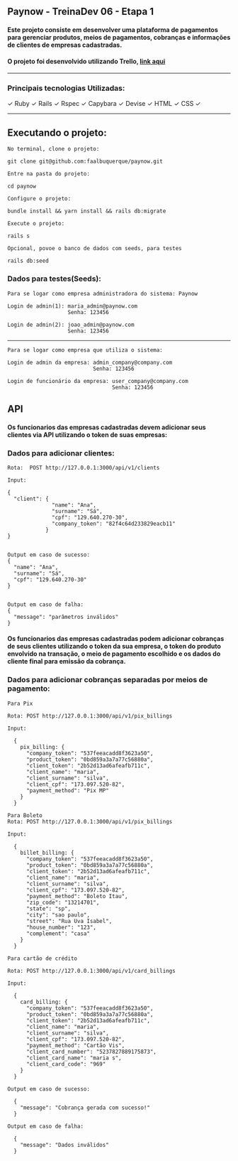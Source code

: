 <h2> Paynow - TreinaDev 06 - Etapa 1 </h2>

#### Este projeto consiste em desenvolver uma plataforma de pagamentos para gerenciar produtos, meios de pagamentos, cobranças e informações de clientes de empresas cadastradas.


#### O projeto foi desenvolvido utilizando Trello, [link aqui](https://trello.com/b/ZFZNSuCu/paynow)
---

### Principais tecnologias Utilizadas:

✓ Ruby ✓ Rails ✓ Rspec ✓ Capybara ✓ Devise ✓ HTML ✓ CSS ✓

---

## Executando o projeto:

```
No terminal, clone o projeto:

git clone git@github.com:faalbuquerque/paynow.git
```

```
Entre na pasta do projeto:

cd paynow
```

```
Configure o projeto:

bundle install && yarn install && rails db:migrate
```

```
Execute o projeto:

rails s
```

```
Opcional, povoe o banco de dados com seeds, para testes

rails db:seed
````

### Dados para testes(Seeds):
```
Para se logar como empresa administradora do sistema: Paynow

Login de admin(1): maria_admin@paynow.com
                   Senha: 123456

Login de admin(2): joao_admin@paynow.com
                   Senha: 123456

```
---

```
Para se logar como empresa que utiliza o sistema:

Login de admin da empresa: admin_company@company.com
                           Senha: 123456

Login de funcionário da empresa: user_company@company.com
                                 Senha: 123456

```

## API

#### Os funcionarios das empresas cadastradas devem adicionar seus clientes via API utilizando o token de suas empresas:

### Dados para adicionar clientes:

```
Rota:  POST http://127.0.0.1:3000/api/v1/clients

Input:

{
  "client": {
              "name": "Ana",
              "surname": "Sá",
              "cpf": "129.640.270-30",
              "company_token": "82f4c64d233829eacb11"
            }
}


Output em caso de sucesso:
{
  "name": "Ana",
  "surname": "Sá",
  "cpf": "129.640.270-30"
}


Output em caso de falha:
{
  "message": "parâmetros inválidos"
}

```

#### Os funcionarios das empresas cadastradas podem adicionar cobranças de seus clientes utilizando o token da sua empresa, o token do produto envolvido na transação, o meio de pagamento escolhido e os dados do cliente final para emissão da cobrança.


### Dados para adicionar cobranças separadas por meios de pagamento:

```
Para Pix

Rota: POST http://127.0.0.1:3000/api/v1/pix_billings

Input:

  {
    pix_billing: {
      "company_token": "537feeacadd8f3623a50",
      "product_token": "0bd859a3a7a77c56880a",
      "client_token": "2b52d13ad6afeafb711c",
      "client_name": "maria",
      "client_surname": "silva",
      "client_cpf": "173.097.520-82",
      "payment_method": "Pix MP"
    }
  }

```

```
Para Boleto
Rota: POST http://127.0.0.1:3000/api/v1/pix_billings

Input:

  {
    billet_billing: {
      "company_token": "537feeacadd8f3623a50",
      "product_token": "0bd859a3a7a77c56880a",
      "client_token": "2b52d13ad6afeafb711c",
      "client_name": "maria",
      "client_surname": "silva",
      "client_cpf": "173.097.520-82",
      "payment_method": "Boleto Itau",
      "zip_code": "13214701",
      "state": "sp",
      "city": "sao paulo",
      "street": "Rua Uva Isabel",
      "house_number": "123",
      "complement": "casa"
    }
  }

```

```
Para cartão de crédito

Rota: POST http://127.0.0.1:3000/api/v1/card_billings

Input:

  {
    card_billing: {
      "company_token": "537feeacadd8f3623a50",
      "product_token": "0bd859a3a7a77c56880a",
      "client_token": "2b52d13ad6afeafb711c",
      "client_name": "maria",
      "client_surname": "silva",
      "client_cpf": "173.097.520-82",
      "payment_method": "Cartão Vis",
      "client_card_number": "5237827889175873",
      "client_card_name": "maria s",
      "client_card_code": "969"
    }
  }

```

```
Output em caso de sucesso:

  {
    "message": "Cobrança gerada com sucesso!"
  }

```

```
Output em caso de falha:

  {
    "message": "Dados inválidos"
  }

```
